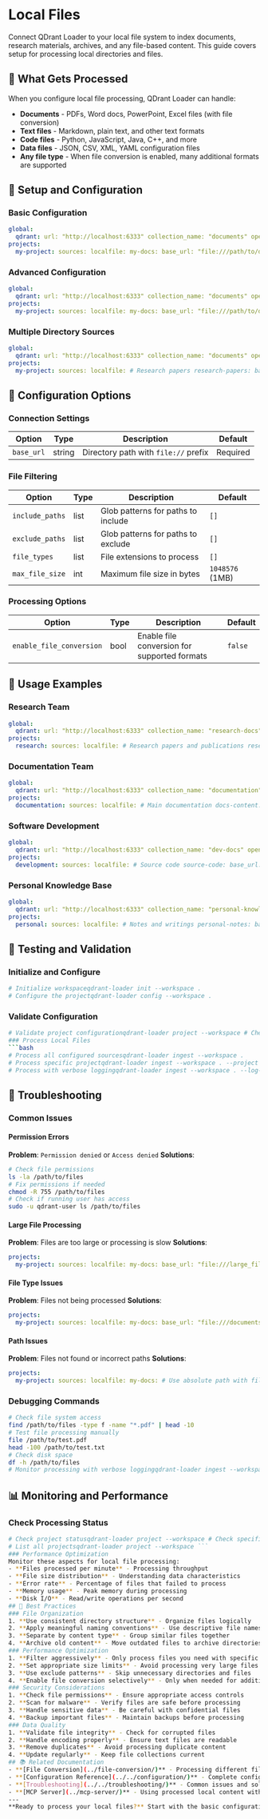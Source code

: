# Local Files
Connect QDrant Loader to your local file system to index documents, research materials, archives, and any file-based content. This guide covers setup for processing local directories and files.
## 🎯 What Gets Processed
When you configure local file processing, QDrant Loader can handle:
- **Documents** - PDFs, Word docs, PowerPoint, Excel files (with file conversion)
- **Text files** - Markdown, plain text, and other text formats
- **Code files** - Python, JavaScript, Java, C++, and more
- **Data files** - JSON, CSV, XML, YAML configuration files
- **Any file type** - When file conversion is enabled, many additional formats are supported
## 🔧 Setup and Configuration
### Basic Configuration
```yaml
global:
  qdrant: url: "http://localhost:6333" collection_name: "documents" openai: api_key: "${OPENAI_API_KEY}"
projects:
  my-project: sources: localfile: my-docs: base_url: "file:///path/to/documents" include_paths: - "**" exclude_paths: - ".*" - "~*" - "*.tmp" file_types: - "*.pdf" - "*.docx" - "*.md" - "*.txt" max_file_size: 52428800 # 50MB
```
### Advanced Configuration
```yaml
global:
  qdrant: url: "http://localhost:6333" collection_name: "documents" openai: api_key: "${OPENAI_API_KEY}"
projects:
  my-project: sources: localfile: my-docs: base_url: "file:///path/to/documents" # File filtering include_paths: - "**" # Include all files recursively exclude_paths: - ".*" # Hidden files - "~*" # Temporary files - "*.tmp" # Temporary files - "node_modules/**" # Dependencies - "__pycache__/**" # Python cache - "build/**" # Build artifacts - "dist/**" # Distribution files # File types to process file_types: - "*.pdf" - "*.docx" - "*.doc" - "*.pptx" - "*.ppt" - "*.xlsx" - "*.xls" - "*.md" - "*.txt" - "*.py" - "*.js" - "*.json" - "*.yaml" - "*.yml" # Size limits max_file_size: 52428800 # 50MB # File conversion (requires global file_conversion config) enable_file_conversion: true
```
### Multiple Directory Sources
```yaml
global:
  qdrant: url: "http://localhost:6333" collection_name: "documents" openai: api_key: "${OPENAI_API_KEY}"
projects:
  my-project: sources: localfile: # Research papers research-papers: base_url: "file:///home/user/research/papers" file_types: - "*.pdf" - "*.tex" max_file_size: 104857600 # 100MB # Project documentation project-docs: base_url: "file:///home/user/projects/docs" file_types: - "*.md" - "*.rst" exclude_paths: - "build/**" - "_build/**" # Source code source-code: base_url: "file:///home/user/code" file_types: - "*.py" - "*.js" - "*.java" - "*.cpp" - "*.h" exclude_paths: - "node_modules/**" - "__pycache__/**" - ".git/**" - "build/**" - "dist/**"
```
## 🎯 Configuration Options
### Connection Settings
| Option | Type | Description | Default |
|--------|------|-------------|---------|
| `base_url` | string | Directory path with `file://` prefix | Required |
### File Filtering
| Option | Type | Description | Default |
|--------|------|-------------|---------|
| `include_paths` | list | Glob patterns for paths to include | `[]` |
| `exclude_paths` | list | Glob patterns for paths to exclude | `[]` |
| `file_types` | list | File extensions to process | `[]` |
| `max_file_size` | int | Maximum file size in bytes | `1048576` (1MB) |
### Processing Options
| Option | Type | Description | Default |
|--------|------|-------------|---------|
| `enable_file_conversion` | bool | Enable file conversion for supported formats | `false` |
## 🚀 Usage Examples
### Research Team
```yaml
global:
  qdrant: url: "http://localhost:6333" collection_name: "research-docs" openai: api_key: "${OPENAI_API_KEY}"
projects:
  research: sources: localfile: # Research papers and publications research-papers: base_url: "file:///research/papers" file_types: - "*.pdf" - "*.tex" - "*.bib" - "*.md" max_file_size: 104857600 # 100MB for large papers enable_file_conversion: true # Datasets and data files research-data: base_url: "file:///research/datasets" file_types: - "*.csv" - "*.json" - "*.xml" - "*.xlsx" exclude_paths: - "raw/**" # Skip raw data - "temp/**" # Skip temporary files
```
### Documentation Team
```yaml
global:
  qdrant: url: "http://localhost:6333" collection_name: "documentation" openai: api_key: "${OPENAI_API_KEY}"
projects:
  documentation: sources: localfile: # Main documentation docs-content: base_url: "file:///docs/content" file_types: - "*.md" - "*.rst" - "*.txt" - "*.adoc" # Legacy documents legacy-docs: base_url: "file:///docs/legacy" file_types: - "*.doc" - "*.docx" - "*.pdf" - "*.ppt" - "*.pptx" enable_file_conversion: true max_file_size: 20971520 # 20MB
```
### Software Development
```yaml
global:
  qdrant: url: "http://localhost:6333" collection_name: "dev-docs" openai: api_key: "${OPENAI_API_KEY}"
projects:
  development: sources: localfile: # Source code source-code: base_url: "file:///projects/src" file_types: - "*.py" - "*.js" - "*.ts" - "*.java" - "*.cpp" - "*.h" - "*.md" - "*.rst" exclude_paths: - "node_modules/**" - "__pycache__/**" - "build/**" - "dist/**" - ".git/**" # Configuration files config-files: base_url: "file:///projects/config" file_types: - "*.yaml" - "*.yml" - "*.json" - "*.toml" - "*.ini" - "*.conf"
```
### Personal Knowledge Base
```yaml
global:
  qdrant: url: "http://localhost:6333" collection_name: "personal-knowledge" openai: api_key: "${OPENAI_API_KEY}"
projects:
  personal: sources: localfile: # Notes and writings personal-notes: base_url: "file:///personal/notes" file_types: - "*.md" - "*.txt" - "*.org" # Books and references personal-library: base_url: "file:///personal/library" file_types: - "*.pdf" - "*.epub" max_file_size: 209715200 # 200MB for large books enable_file_conversion: true
```
## 🧪 Testing and Validation
### Initialize and Configure
```bash
# Initialize workspaceqdrant-loader init --workspace .
# Configure the projectqdrant-loader config --workspace .
```
### Validate Configuration
```bash
# Validate project configurationqdrant-loader project --workspace # Check project statusqdrant-loader project --workspace # List all projectsqdrant-loader project --workspace ```
### Process Local Files
```bash
# Process all configured sourcesqdrant-loader ingest --workspace .
# Process specific projectqdrant-loader ingest --workspace . --project my-project
# Process with verbose loggingqdrant-loader ingest --workspace . --log-level debug
```
## 🔧 Troubleshooting
### Common Issues
#### Permission Errors
**Problem**: `Permission denied` or `Access denied`
**Solutions**:
```bash
# Check file permissions
ls -la /path/to/files
# Fix permissions if needed
chmod -R 755 /path/to/files
# Check if running user has access
sudo -u qdrant-user ls /path/to/files
```
#### Large File Processing
**Problem**: Files are too large or processing is slow
**Solutions**:
```yaml
projects:
  my-project: sources: localfile: my-docs: base_url: "file:///large_files" # Increase size limits max_file_size: 209715200 # 200MB # Skip very large files exclude_paths: - "*.iso" - "*.dmg" - "*.vm*"
```
#### File Type Issues
**Problem**: Files not being processed
**Solutions**:
```yaml
projects:
  my-project: sources: localfile: my-docs: base_url: "file:///documents" # Ensure file types are specified file_types: - "*.pdf" - "*.docx" - "*.txt" - "*.md" # Enable file conversion for additional formats enable_file_conversion: true
```
#### Path Issues
**Problem**: Files not found or incorrect paths
**Solutions**:
```yaml
projects:
  my-project: sources: localfile: my-docs: # Use absolute path with file:// prefix base_url: "file:///absolute/path/to/documents" # Include all files recursively include_paths: - "**" # Check exclude patterns exclude_paths: - ".*" # Hidden files - "~*" # Temporary files
```
### Debugging Commands
```bash
# Check file system access
find /path/to/files -type f -name "*.pdf" | head -10
# Test file processing manually
file /path/to/test.pdf
head -100 /path/to/test.txt
# Check disk space
df -h /path/to/files
# Monitor processing with verbose loggingqdrant-loader ingest --workspace . --log-level debug
```
## 📊 Monitoring and Performance
### Check Processing Status
```bash
# Check project statusqdrant-loader project --workspace # Check specific projectqdrant-loader project --workspace --project-id my-project
# List all projectsqdrant-loader project --workspace ```
### Performance Optimization
Monitor these aspects for local file processing:
- **Files processed per minute** - Processing throughput
- **File size distribution** - Understanding data characteristics
- **Error rate** - Percentage of files that failed to process
- **Memory usage** - Peak memory during processing
- **Disk I/O** - Read/write operations per second
## 🔄 Best Practices
### File Organization
1. **Use consistent directory structure** - Organize files logically
2. **Apply meaningful naming conventions** - Use descriptive file names
3. **Separate by content type** - Group similar files together
4. **Archive old content** - Move outdated files to archive directories
### Performance Optimization
1. **Filter aggressively** - Only process files you need with specific file_types
2. **Set appropriate size limits** - Avoid processing very large files
3. **Use exclude patterns** - Skip unnecessary directories and files
4. **Enable file conversion selectively** - Only when needed for additional formats
### Security Considerations
1. **Check file permissions** - Ensure appropriate access controls
2. **Scan for malware** - Verify files are safe before processing
3. **Handle sensitive data** - Be careful with confidential files
4. **Backup important files** - Maintain backups before processing
### Data Quality
1. **Validate file integrity** - Check for corrupted files
2. **Handle encoding properly** - Ensure text files are readable
3. **Remove duplicates** - Avoid processing duplicate content
4. **Update regularly** - Keep file collections current
## 📚 Related Documentation
- **[File Conversion](../file-conversion/)** - Processing different file formats
- **[Configuration Reference](../../configuration/)** - Complete configuration options
- **[Troubleshooting](../../troubleshooting/)** - Common issues and solutions
- **[MCP Server](../mcp-server/)** - Using processed local content with AI tools
---
**Ready to process your local files?** Start with the basic configuration above and customize based on your file types and directory structure.
